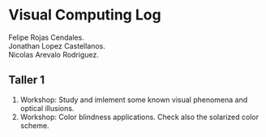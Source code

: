 # Visual Computing Log 
Felipe Rojas Cendales.  
Jonathan Lopez Castellanos.  
Nicolas Arevalo Rodriguez.  

## Taller 1
1. Workshop: Study and imlement some known visual phenomena and optical illusions.
2. Workshop: Color blindness applications. Check also the solarized color scheme.
